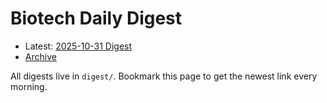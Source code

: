 # Biotech Daily Digest

- Latest: [2025-10-31 Digest](digest/2025-10-31.md)
- [Archive](archive.md)

All digests live in `digest/`. Bookmark this page to get the newest link every morning.
